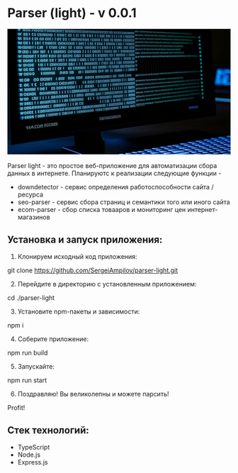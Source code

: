 # Parser (light) - v 0.0.1

![Parser-light](/public/images/parsing.png)

Parser light - это простое веб-приложение для автоматизации сбора данных в интернете. Планируютс к реализации следующие функции - 

+ downdetector - сервис определения работоспособности сайта / ресурса
+ seo-parser - сервис сбора страниц и семантики того или иного сайта
+ ecom-parser - сбор списка товааров и мониторинг цен интернет-магазинов

## Установка и запуск приложения:

1. Клонируем исходный код приложения:

git clone https://github.com/SergeiAmpilov/parser-light.git

2. Перейдите в директорию с установленным приложением:

cd ./parser-light

3. Установите npm-пакеты и зависимости:

npm i

4. Соберите приложение:

npm run build

5. Запускайте:

npm run start

6. Поздравляю! Вы великолепны и можете парсить!

Profit!


## Стек технологий:
+ TypeScript
+ Node.js
+ Express.js
